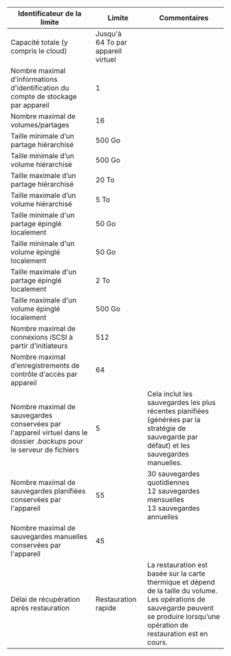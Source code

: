 
| **Identificateur de la limite** | **Limite** | **Commentaires** |
|-----------------------------------------------------------------------------------------------|---------------|------------------------------------------------------------------------------------------------------------------------------------------------------------------|
| Capacité totale (y compris le cloud) | Jusqu'à 64 To par appareil virtuel |
| Nombre maximal d'informations d'identification du compte de stockage par appareil | 1 | |
| Nombre maximal de volumes/partages | 16 | |
| Taille minimale d’un partage hiérarchisé | 500 Go | |
| Taille minimale d’un volume hiérarchisé | 500 Go | |
| Taille maximale d’un partage hiérarchisé | 20 To | |
| Taille maximale d’un volume hiérarchisé | 5 To | |
| Taille minimale d'un partage épinglé localement | 50 Go | |
| Taille minimale d'un volume épinglé localement | 50 Go | |
| Taille maximale d'un partage épinglé localement | 2 To | |
| Taille maximale d'un volume épinglé localement | 500 Go | |
| Nombre maximal de connexions iSCSI à partir d'initiateurs | 512 | |
| Nombre maximal d'enregistrements de contrôle d'accès par appareil | 64 | |
| Nombre maximal de sauvegardes conservées par l'appareil virtuel dans le dossier *.backups* pour le serveur de fichiers | 5 | Cela inclut les sauvegardes les plus récentes planifiées (générées par la stratégie de sauvegarde par défaut) et les sauvegardes manuelles. |
| Nombre maximal de sauvegardes planifiées conservées par l'appareil | 55 | 30 sauvegardes quotidiennes<br>12 sauvegardes mensuelles<br>13 sauvegardes annuelles |
| Nombre maximal de sauvegardes manuelles conservées par l'appareil | 45 | |
| Délai de récupération après restauration | Restauration rapide | La restauration est basée sur la carte thermique et dépend de la taille du volume.<br>Les opérations de sauvegarde peuvent se produire lorsqu’une opération de restauration est en cours. |

<!---HONumber=AcomDC_0713_2016-->